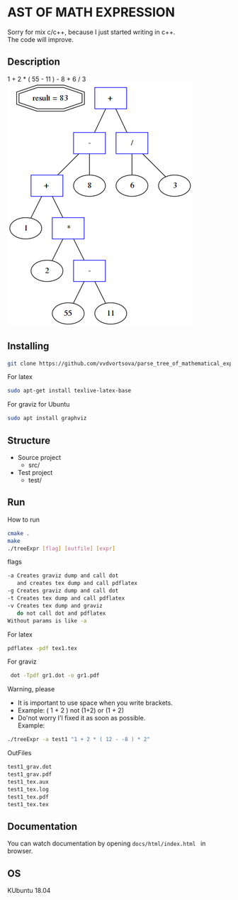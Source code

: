 # AST OF MATH EXPRESSION

Sorry for mix c/c++, because
I just started writing in c++.\
The code will improve.
## Description
1 + 2 * ( 55 - 11 ) - 8 + 6 / 3
![Screenshot](exmpForReadme_grav.png)
## Installing
```bash
git clone https://github.com/vvdvortsova/parse_tree_of_mathematical_expressions.git
```
For latex
```bash
sudo apt-get install texlive-latex-base
```
For graviz for Ubuntu
```bash
sudo apt install graphviz
```
## Structure
- Source project 
    - src/
- Test project
    - test/
## Run

How to run
```bash
cmake .
make
./treeExpr [flag] [outfile] [expr]
```
flags
```bash
-a Creates graviz dump and call dot
   and creates tex dump and call pdflatex
-g Creates graviz dump and call dot
-t Creates tex dump and call pdflatex
-v Creates tex dump and graviz
   do not call dot and pdflatex
Without params is like -a
```
For latex
```bash
pdflatex -pdf tex1.tex
```
For graviz
```bash
 dot -Tpdf gr1.dot -o gr1.pdf
```
Warning, please
 * It is important to use space when you write brackets.
 * Example: ( 1 + 2 ) not (1+2) or (1 + 2)
 * Do'not worry I'l fixed it as soon as possible.\
Example:
```bash
./treeExpr -a test1 "1 + 2 * ( 12 - -8 ) * 2"
```

OutFiles
```bash
test1_grav.dot
test1_grav.pdf
test1_tex.aux
test1_tex.log
test1_tex.pdf
test1_tex.tex
```


## Documentation
You can watch documentation by opening
```docs/html/index.html ``` in browser.

## OS
 KUbuntu 18.04
